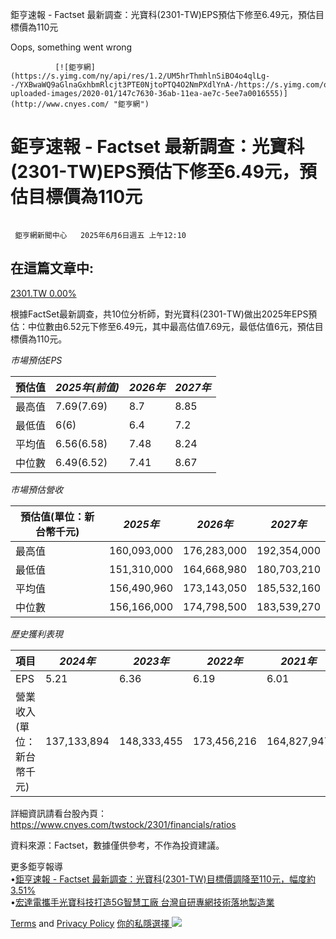 




































































































鉅亨速報 - Factset 最新調查：光寶科(2301-TW)EPS預估下修至6.49元，預估目標價為110元 

  

Oops, something went wrong

              [![鉅亨網](https://s.yimg.com/ny/api/res/1.2/UM5hrThmhlnSiBO4o4qlLg--/YXBwaWQ9aGlnaGxhbmRlcjt3PTE0NjtoPTQ4O2NmPXdlYnA-/https://s.yimg.com/os/creatr-uploaded-images/2020-01/147c7630-36ab-11ea-ae7c-5ee7a0016555)](http://www.cnyes.com/ "鉅亨網")   
# 鉅亨速報 - Factset 最新調查：光寶科(2301-TW)EPS預估下修至6.49元，預估目標價為110元

   ![](data:image/gif;base64,R0lGODlhAQABAIAAAAAAAP///ywAAAAAAQABAAACAUwAOw==) 

 

     鉅亨網新聞中心   2025年6月6日週五 上午12:10           
## 在這篇文章中:

 [2301.TW   0.00%](/quote/2301.TW/ "2301.TW")      

根據FactSet最新調查，共10位分析師，對光寶科(2301-TW)做出2025年EPS預估：中位數由6.52元下修至6.49元，其中最高估值7.69元，最低估值6元，預估目標價為110元。

*市場預估EPS*

| 預估值 | *2025年(前值)* | *2026年* | *2027年* |
| --- | --- | --- | --- |
| 最高值 | 7.69(7.69) | 8.7 | 8.85 |
| 最低值 | 6(6) | 6.4 | 7.2 |
| 平均值 | 6.56(6.58) | 7.48 | 8.24 |
| 中位數 | 6.49(6.52) | 7.41 | 8.67 |

*市場預估營收*

| 預估值(單位：新台幣千元) | *2025年* | *2026年* | *2027年* |
| --- | --- | --- | --- |
| 最高值 | 160,093,000 | 176,283,000 | 192,354,000 |
| 最低值 | 151,310,000 | 164,668,980 | 180,703,210 |
| 平均值 | 156,490,960 | 173,143,050 | 185,532,160 |
| 中位數 | 156,166,000 | 174,798,500 | 183,539,270 |

*歷史獲利表現*

| 項目 | *2024年* | *2023年* | *2022年* | *2021年* |
| --- | --- | --- | --- | --- |
| EPS | 5.21 | 6.36 | 6.19 | 6.01 |
| 營業收入(單位：新台幣千元) | 137,133,894 | 148,333,455 | 173,456,216 | 164,827,947 |

詳細資訊請看台股內頁：  
<https://www.cnyes.com/twstock/2301/financials/ratios>

資料來源：Factset，數據僅供參考，不作為投資建議。

更多鉅亨報導  
•[鉅亨速報 - Factset 最新調查：光寶科(2301-TW)目標價調降至110元，幅度約3.51%](https://news.cnyes.com/news/id/6009934?utm_source=yahoo&utm_medium=RSS&utm_campaign=relate)  
•[宏達電攜手光寶科技打造5G智慧工廠 台灣自研專網技術落地製造業](https://news.cnyes.com/news/id/5998207?utm_source=yahoo&utm_medium=RSS&utm_campaign=relate)

  [Terms](https://guce.yahoo.com/terms?locale=zh-Hant-HK)  and [Privacy Policy](https://guce.yahoo.com/privacy-policy?locale=zh-Hant-HK)  [你的私隱選擇 ![](https://s.yimg.com/dv/static/siteApp/img/privacy-choice-control.png)](https://guce.yahoo.com/state-controls?locale=zh-Hant-HK&state=VA)                  



